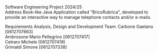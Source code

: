 Software Engineering Project 2024/25  
Address Book-like Java Application called "BricoRubrica", developed to provide 
an interactive way to manage telephone contacts and/or e-mails.

Requirements Analysis, Design and Development Team: 
Carbone Gaetano [0612707663]  
Ambrosone Mario Pellegrino [0612707417]  
Cetraro Michele [0612707419]  
Grimaldi Simone [0612707338]  
